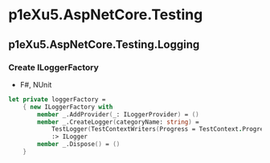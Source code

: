 p1eXu5.AspNetCore.Testing
=========================

## p1eXu5.AspNetCore.Testing.Logging

### Create ILoggerFactory

- F#, NUnit

```fsharp
let private loggerFactory =
    { new ILoggerFactory with
        member _.AddProvider(_: ILoggerProvider) = ()
        member _.CreateLogger(categoryName: string) =
            TestLogger(TestContextWriters(Progress = TestContext.Progress, Out = TestContext.Out), categoryName, LogOut.All)
            :> ILogger
        member _.Dispose() = ()
    }
```


